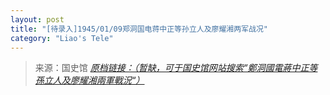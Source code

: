 ```yaml
---
layout: post
title: "[待录入]1945/01/09郑洞国电蒋中正等孙立人及廖耀湘两军战况"
category: "Liao's Tele"
---
```



> 来源：国史馆 [*原档链接：（暂缺，可于国史馆网站搜索“鄭洞國電蔣中正等孫立人及廖耀湘兩軍戰況“）*]()
